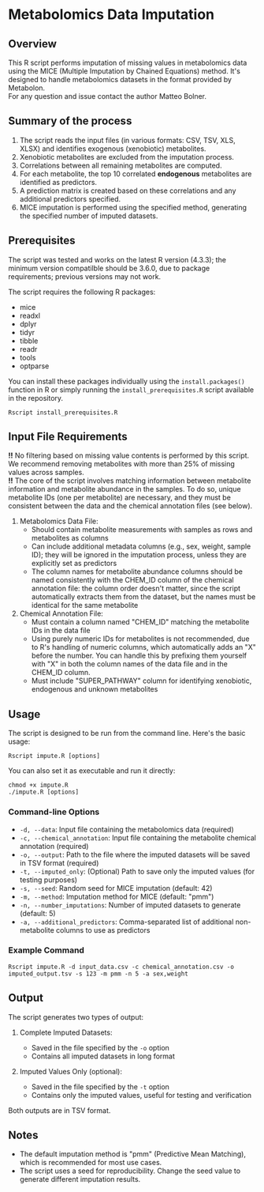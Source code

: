 # Metabolomics Data Imputation

## Overview

This R script performs imputation of missing values in metabolomics data using the MICE (Multiple Imputation by Chained Equations) method. It's designed to handle metabolomics datasets in the format provided by Metabolon.  
For any question and issue contact the author Matteo Bolner.
## Summary of the process

1. The script reads the input files (in various formats: CSV, TSV, XLS, XLSX) and identifies exogenous (xenobiotic) metabolites.
2. Xenobiotic metabolites are excluded from the imputation process.
3. Correlations between all remaining metabolites are computed.
4. For each metabolite, the top 10 correlated **endogenous** metabolites are identified as predictors.
5. A prediction matrix is created based on these correlations and any additional predictors specified.
6. MICE imputation is performed using the specified method, generating the specified number of imputed datasets.

## Prerequisites

The script was tested and works on the latest R version (4.3.3); the minimum version compatilble should be 3.6.0, due to package requirements; previous versions may not work.

The script requires the following R packages:

- mice
- readxl
- dplyr
- tidyr
- tibble
- readr
- tools
- optparse

You can install these packages individually using the `install.packages()` function in R or simply running the `install_prerequisites.R` script available in the repository.

```
Rscript install_prerequisites.R 
```

## Input File Requirements

**!!** No filtering based on missing value contents is performed by this script. We recommend removing metabolites with more than 25% of missing values across samples.   
**!!** The core of the script involves matching information between metabolite information and metabolite abundance in the samples. To do so, unique metabolite IDs (one per metabolite) are necessary, and they must be consistent between the data and the chemical annotation files (see below).

1. Metabolomics Data File:
   - Should contain metabolite measurements with samples as rows and metabolites as columns
   - Can include additional metadata columns (e.g., sex, weight, sample ID); they will be ignored in the imputation process, unless they are explicitly set as predictors
   - The column names for metabolite abundance columns should be named consistently with the CHEM_ID column of the chemical annotation file: the column order doesn't matter, since the script automatically extracts them from the dataset, but the names must be identical for the same metabolite
2. Chemical Annotation File:
   - Must contain a column named "CHEM_ID" matching the metabolite IDs in the data file
   - Using purely numeric IDs for metabolites is not recommended, due to R's handling of numeric columns, which automatically adds an "X" before the number. You can handle this by prefixing them yourself with "X" in both the column names of the data file and in the CHEM_ID column.
   - Must include "SUPER_PATHWAY" column for identifying xenobiotic, endogenous and unknown metabolites



## Usage

The script is designed to be run from the command line. Here's the basic usage:

```
Rscript impute.R [options]
```

You can also set it as executable and run it directly:
```
chmod +x impute.R 
./impute.R [options]
```


### Command-line Options

- `-d, --data`: Input file containing the metabolomics data (required)
- `-c, --chemical_annotation`: Input file containing the metabolite chemical annotation (required)
- `-o, --output`: Path to the file where the imputed datasets will be saved in TSV format (required)
- `-t, --imputed_only`: (Optional) Path to save only the imputed values (for testing purposes)
- `-s, --seed`: Random seed for MICE imputation (default: 42)
- `-m, --method`: Imputation method for MICE (default: "pmm")
- `-n, --number_imputations`: Number of imputed datasets to generate (default: 5)
- `-a, --additional_predictors`: Comma-separated list of additional non-metabolite columns to use as predictors

### Example Command

```
Rscript impute.R -d input_data.csv -c chemical_annotation.csv -o imputed_output.tsv -s 123 -m pmm -n 5 -a sex,weight
```

## Output

The script generates two types of output:

1. Complete Imputed Datasets:
   - Saved in the file specified by the `-o` option
   - Contains all imputed datasets in long format

2. Imputed Values Only (optional):
   - Saved in the file specified by the `-t` option
   - Contains only the imputed values, useful for testing and verification

Both outputs are in TSV format.

## Notes

- The default imputation method is "pmm" (Predictive Mean Matching), which is recommended for most use cases.
- The script uses a seed for reproducibility. Change the seed value to generate different imputation results.